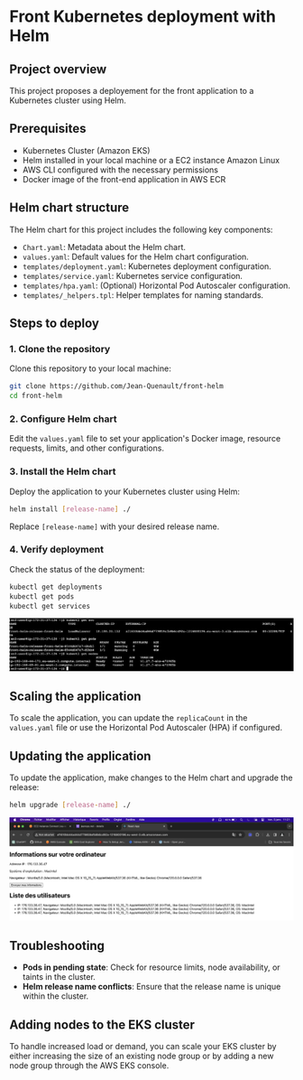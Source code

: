 
# Front Kubernetes deployment with Helm

## Project overview
This project proposes a deployement for the front application to a Kubernetes cluster using Helm.

## Prerequisites
- Kubernetes Cluster (Amazon EKS)
- Helm installed in your local machine or a EC2 instance Amazon Linux
- AWS CLI configured with the necessary permissions
- Docker image of the front-end application in AWS ECR

## Helm chart structure
The Helm chart for this project includes the following key components:
- `Chart.yaml`: Metadata about the Helm chart.
- `values.yaml`: Default values for the Helm chart configuration.
- `templates/deployment.yaml`: Kubernetes deployment configuration.
- `templates/service.yaml`: Kubernetes service configuration.
- `templates/hpa.yaml`: (Optional) Horizontal Pod Autoscaler configuration.
- `templates/_helpers.tpl`: Helper templates for naming standards.

## Steps to deploy

### 1. Clone the repository
Clone this repository to your local machine:
```bash
git clone https://github.com/Jean-Quenault/front-helm
cd front-helm
```

### 2. Configure Helm chart
Edit the `values.yaml` file to set your application's Docker image, resource requests, limits, and other configurations.

### 3. Install the Helm chart
Deploy the application to your Kubernetes cluster using Helm:
```bash
helm install [release-name] ./
```
Replace `[release-name]` with your desired release name.

### 4. Verify deployment
Check the status of the deployment:
```bash
kubectl get deployments
kubectl get pods
kubectl get services
```

![Deployement status](images/status.png "Deployment status")

## Scaling the application
To scale the application, you can update the `replicaCount` in the `values.yaml` file or use the Horizontal Pod Autoscaler (HPA) if configured.

## Updating the application
To update the application, make changes to the Helm chart and upgrade the release:
```bash
helm upgrade [release-name] ./
```

![Front on google Chrome with load balancer URL](images/front.png "Front")

## Troubleshooting
- **Pods in pending state**: Check for resource limits, node availability, or taints in the cluster.
- **Helm release name conflicts**: Ensure that the release name is unique within the cluster.

## Adding nodes to the EKS cluster
To handle increased load or demand, you can scale your EKS cluster by either increasing the size of an existing node group or by adding a new node group through the AWS EKS console.